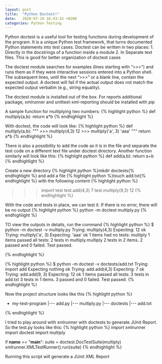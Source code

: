 ```yaml
---
layout: post
title:  "Python Doctest!"
date:   2020-07-18 16:43:32 +0200
categories: Python Testing
---
```

Python doctest is a useful tool for testing functions during development of the program. It is a unique Python test 
framework, that turns documented Python statements into test cases. Doctest can be written in two places:
    1. Directly in the docstrings of a function inside a module
    2. In Separate text files. This is good for better organization of doctest cases
    
The doctest module searches for examples (lines starting with “>>>”) and runs them as if they were interactive sessions 
entered into a Python shell. The subsequent lines, until the next “>>>” or a blank line, contain the expected output. 
A doctest will fail if the actual output does not match the expected output verbatim (e.g., string equality).

The doctest module is installed out of the box. For reports additional package, xmlrunner and unittest-xml-reporting 
should be installed with pip

A sample function for multiplying two numbers:
{% highlight python %}
def multiply(a,b):
    return a*b
{% endhighlight %}

With doctest, the code will look like:
{% highlight python %}
def multiply(a,b):
    """
    >>> multiply(4,3)
    12
    >>> multiply('a', 3)
    'aaa'
    """
    return a*b
{% endhighlight %}

There is also a possibility to add the code as it is in the file and separate the test code on a different text file 
under doctest directory. Another function similarly will look like this:
{% highlight python %}
def add(a,b):
    return a+b
{% endhighlight %}

Create a new directory {% highlight python %}mkdir doctests{% endhighlight %} and add a file {% highlight python %}touch add.txt{% endhighlight %}
with the following content
{% highlight python %}
>>> import test
>>> test.add(4,3)
7
>>> test.multiply(9,3)
12
{% endhighlight %}

With the code and tests in place, we can test it. If there is no error, there will be no output
{% highlight python %}
python -m doctest multiply.py
{% endhighlight %}

TO view the outputs in details, run the command
{% highlight python %}
$ python -m doctest -v multiply.py
Trying:
    multiply(4,3)
Expecting:
    12
ok
Trying:
    multiply('a', 3)
Expecting:
    'aaa'
ok
1 items had no tests:
    multiply
1 items passed all tests:
   2 tests in multiply.multiply
2 tests in 2 items.
2 passed and 0 failed.
Test passed.

{% endhighlight %}

{% highlight python %}
$ python -m doctest -v doctests/add.txt
Trying:
    import add
Expecting nothing
ok
Trying:
    add.add(4,3)
Expecting:
    7
ok
Trying:
    add.add(9, 3)
Expecting:
    12
ok
1 items passed all tests:
   3 tests in add.txt
3 tests in 1 items.
3 passed and 0 failed.
Test passed.
{% endhighlight %}

Now the project structure looks like this
{% highlight python %}

 - my-test-program
 |--- add.py
 |--- multiply.py
 |--- doctests
     |--- add.txt
     
{% endhighlight %}

I tried to play around with xmlrunner with doctests to generate JUnit Report. So the test.py looks like this:
{% highlight python %}
import xmlrunner
import doctest
import multiply

if __name__ == "__main__":
    suite = doctest.DocTestSuite(multiply)
    xmlrunner.XMLTestRunner().run(suite)
{% endhighlight %}

Running this script will generate a JUnit XML Report

